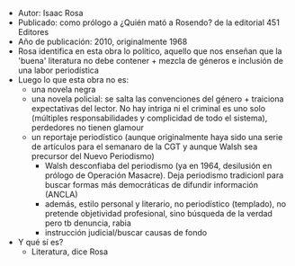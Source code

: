 - Autor: Isaac Rosa
- Publicado: como prólogo a ¿Quién mató a Rosendo? de la editorial 451 Editores
- Año de publicación: 2010, originalmente 1968
- Rosa identifica en esta obra lo político, aquello que nos enseñan que la 'buena' literatura no debe contener + mezcla de géneros e inclusión de una labor periodística
- Luego lo que esta obra no es: 
	- una novela negra
	- una novela policial: se salta las convenciones del género + traiciona expectativas del lector. No hay intriga ni el criminal es uno solo (múltiples responsabilidades y complicidad de todo el sistema), perdedores no tienen glamour
	- un reportaje periodístico (aunque originalmente haya sido una serie de artículos para el semanaro de la CGT y aunque Walsh sea precursor del Nuevo Periodismo)
		- Walsh desconfiaba del periodismo (ya en 1964, desilusión en prólogo de Operación Masacre). Deja periodismo tradicionl para buscar formas más democráticas de difundir información (ANCLA)
		- además, estilo personal y literario, no periodístico (templado), no pretende objetividad profesional, sino búsqueda de la verdad pero tb denuncia, rabia
		- instrucción judicial/buscar causas de fondo
- Y qué sí es?
	- Literatura, dice Rosa
